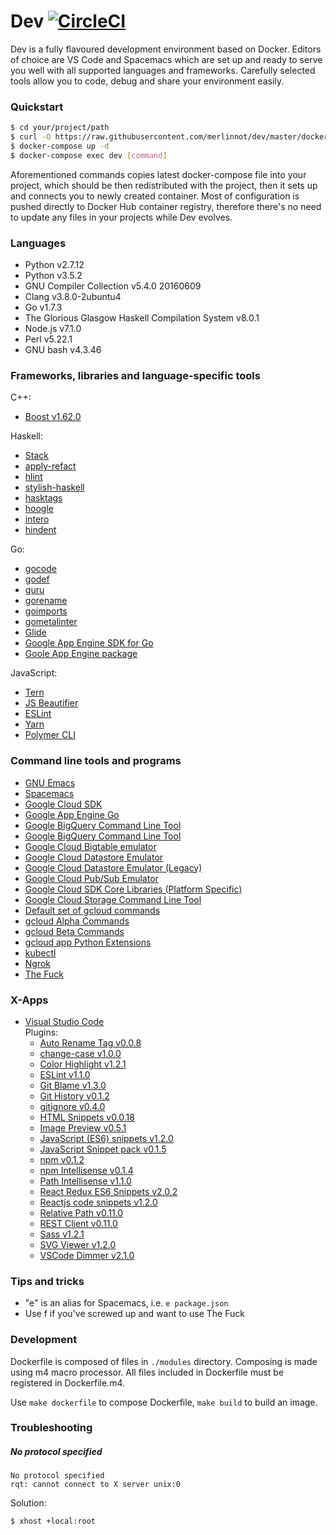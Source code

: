# Dev [![CircleCI](https://circleci.com/gh/merlinnot/dev/tree/master.svg?style=svg)](https://circleci.com/gh/merlinnot/dev/tree/master)
Dev is a fully flavoured development environment based on Docker.
Editors of choice are VS Code and Spacemacs which are set up and ready
to serve you well with all supported languages and frameworks. 
Carefully selected tools allow you to code, debug and share
your environment easily.

### Quickstart
```bash
$ cd your/project/path
$ curl -O https://raw.githubusercontent.com/merlinnot/dev/master/docker-compose.yml
$ docker-compose up -d
$ docker-compose exec dev [command]
```
Aforementioned commands copies latest docker-compose file into your project,
which should be then redistributed with the project, then it sets up and
connects you to newly created container. Most of configuration is pushed
directly to Docker Hub container registry, therefore there's no need to
update any files in your projects while Dev evolves.

### Languages

- Python v2.7.12
- Python v3.5.2
- GNU Compiler Collection v5.4.0 20160609
- Clang v3.8.0-2ubuntu4
- Go v1.7.3
- The Glorious Glasgow Haskell Compilation System v8.0.1
- Node.js v7.1.0
- Perl v5.22.1
- GNU bash v4.3.46

### Frameworks, libraries and language-specific tools

C++:
- [Boost v1.62.0](http://www.boost.org)

Haskell:
- [Stack](https://docs.haskellstack.org/en/stable/README/)
- [apply-refact](https://hackage.haskell.org/package/apply-refact)
- [hlint](https://hackage.haskell.org/package/hlint)
- [stylish-haskell](https://hackage.haskell.org/package/stylish-haskell)
- [hasktags](https://hackage.haskell.org/package/hasktags)
- [hoogle](https://hackage.haskell.org/package/hoogle)
- [intero](https://hackage.haskell.org/package/intero)
- [hindent](https://hackage.haskell.org/package/hindent)

Go:
- [gocode](https://github.com/nsf/gocode)
- [godef](https://github.com/rogpeppe/godef)
- [guru](https://golang.org/x/tools/cmd/guru)
- [gorename](https://golang.org/x/tools/cmd/gorename)
- [goimports](https://golang.org/x/tools/cmd/goimports)
- [gometalinter](https://github.com/alecthomas/gometalinter)
- [Glide](https://glide.sh/get)
- [Google App Engine SDK for Go](https://cloud.google.com/appengine/docs/go/download)
- [Goole App Engine package](google.golang.org/appengine)

JavaScript:
- [Tern](https://ternjs.net)
- [JS Beautifier](https://github.com/beautify-web/js-beautify)
- [ESLint](http://eslint.org)
- [Yarn](https://github.com/yarnpkg/yarn)
- [Polymer CLI](https://www.polymer-project.org/)

### Command line tools and programs
- [GNU Emacs](https://www.gnu.org/software/emacs/)
- [Spacemacs](http://spacemacs.org)
- [Google Cloud SDK](https://cloud.google.com/sdk/)
- [Google App Engine Go](https://cloud.google.com/sdk/)
- [Google BigQuery Command Line Tool](https://cloud.google.com/sdk/)
- [Google BigQuery Command Line Tool](https://cloud.google.com/sdk/)
- [Google Cloud Bigtable emulator](https://cloud.google.com/sdk/)
- [Google Cloud Datastore Emulator](https://cloud.google.com/sdk/)
- [Google Cloud Datastore Emulator (Legacy)](https://cloud.google.com/sdk/)
- [Google Cloud Pub/Sub Emulator](https://cloud.google.com/sdk/)
- [Google Cloud SDK Core Libraries (Platform Specific)](https://cloud.google.com/sdk/)
- [Google Cloud Storage Command Line Tool](https://cloud.google.com/sdk/)
- [Default set of gcloud commands](https://cloud.google.com/sdk/)
- [gcloud Alpha Commands](https://cloud.google.com/sdk/)
- [gcloud Beta Commands](https://cloud.google.com/sdk/)
- [gcloud app Python Extensions](https://cloud.google.com/sdk/)
- [kubectl](http://kubernetes.io/docs/user-guide/kubectl-overview/)
- [Ngrok](https://ngrok.com)
- [The Fuck](https://github.com/nvbn/thefuck)

### X-Apps
- [Visual Studio Code](https://code.visualstudio.com/)  
  Plugins:  
    - [Auto Rename Tag v0.0.8](https://marketplace.visualstudio.com/items?itemName=formulahendry.auto-rename-tag)
    - [change-case v1.0.0](https://marketplace.visualstudio.com/items?itemName=wmaurer.change-case) 
    - [Color Highlight v1.2.1](https://marketplace.visualstudio.com/items?itemName=naumovs.color-highlight)
    - [ESLint v1.1.0](https://marketplace.visualstudio.com/items?itemName=dbaeumer.vscode-eslint)
    - [Git Blame v1.3.0](https://marketplace.visualstudio.com/items?itemName=waderyan.gitblame)
    - [Git History v0.1.2](https://marketplace.visualstudio.com/items?itemName=donjayamanne.githistory)
    - [gitignore v0.4.0](https://marketplace.visualstudio.com/items?itemName=codezombiech.gitignore)
    - [HTML Snippets v0.0.18](https://marketplace.visualstudio.com/items?itemName=abusaidm.html-snippets)
    - [Image Preview v0.5.1](https://marketplace.visualstudio.com/items?itemName=buzzfrog.imagepreview)
    - [JavaScript (ES6) snippets v1.2.0](https://marketplace.visualstudio.com/items?itemName=xabikos.JavaScriptSnippets)
    - [JavaScript Snippet pack v0.1.5](https://marketplace.visualstudio.com/items?itemName=akamud.vscode-javascript-snippet-pack)
    - [npm v0.1.2](https://marketplace.visualstudio.com/items?itemName=eg2.vscode-npm-script)
    - [npm Intellisense v0.1.4](https://marketplace.visualstudio.com/items?itemName=christian-kohler.npm-intellisense)
    - [Path Intellisense v1.1.0](https://marketplace.visualstudio.com/items?itemName=christian-kohler.path-intellisense)
    - [React Redux ES6 Snippets v2.0.2](https://marketplace.visualstudio.com/items?itemName=timothymclane.react-redux-es6-snippets)
    - [Reactjs code snippets v1.2.0](https://marketplace.visualstudio.com/items?itemName=xabikos.ReactSnippets)
    - [Relative Path v0.11.0](https://marketplace.visualstudio.com/items?itemName=jakob101.RelativePath)
    - [REST Client v0.11.0](https://marketplace.visualstudio.com/items?itemName=humao.rest-client)
    - [Sass v1.2.1](https://marketplace.visualstudio.com/items?itemName=robinbentley.sass-indented)
    - [SVG Viewer v1.2.0](https://marketplace.visualstudio.com/items?itemName=cssho.vscode-svgviewer)
    - [VSCode Dimmer v2.1.0](https://marketplace.visualstudio.com/items?itemName=hoovercj.vscode-dimmer)

### Tips and tricks
- "e" is an alias for Spacemacs, i.e. `e package.json`
- Use f if you've screwed up and want to use The Fuck

### Development
Dockerfile is composed of files in `./modules` directory. Composing
is made using m4 macro processor. All files included in Dockerfile
must be registered in Dockerfile.m4.

Use `make dockerfile` to compose Dockerfile, `make build` to build
an image.

### Troubleshooting

##### No protocol specified
```
No protocol specified
rqt: cannot connect to X server unix:0
```
Solution: 
```
$ xhost +local:root
```
